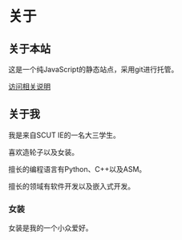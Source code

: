 # 关于

## 关于本站

这是一个纯JavaScript的静态站点，采用git进行托管。

[访问相关说明](./post.html#readme.md)

<!-- [![RQY/RuaBlog](https://gitee.com/muronglengjing/rua-blog/widgets/widget_card.svg?colors=4183c4,ffffff,ffffff,e3e9ed,666666,9b9b9b)](https://gitee.com/muronglengjing/rua-blog)
 -->

## 关于我

我是来自SCUT IE的一名大三学生。

喜欢造轮子以及女装。

擅长的编程语言有Python、C++以及ASM。

擅长的领域有软件开发以及嵌入式开发。

### 女装

女装是我的一个小众爱好。